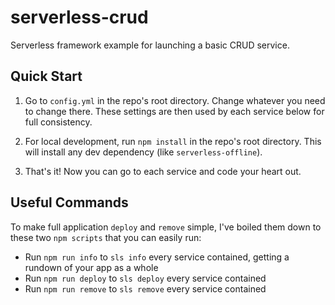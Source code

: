 
# serverless-crud
Serverless framework example for launching a basic CRUD service.

## Quick Start

1. Go to ```config.yml``` in the repo's root directory. Change whatever you need to change there. These settings are then used by each service below for full consistency.

2. For local development, run ```npm install``` in the repo's root directory. This will install any dev dependency (like ```serverless-offline```).

3. That's it! Now you can go to each service and code your heart out.

## Useful Commands
To make full application ```deploy``` and ```remove``` simple, I've boiled them down to these two ```npm scripts``` that you can easily run:

- Run ```npm run info``` to ```sls info``` every service contained, getting a rundown of your app as a whole
- Run ```npm run deploy``` to ```sls deploy``` every service contained
- Run ```npm run remove``` to ```sls remove``` every service contained
